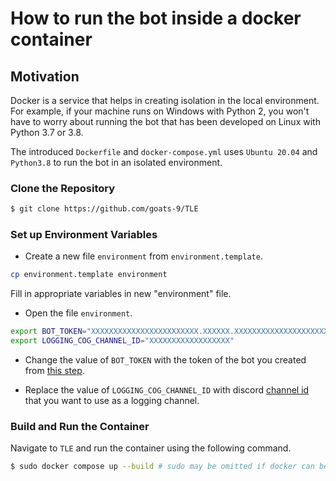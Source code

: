 # How to run the bot inside a docker container
## Motivation
Docker is a service that helps in creating isolation in the local environment. For example, if your machine runs on Windows with Python 2, you won't have to worry about running the bot that has been developed on Linux with Python 3.7  or 3.8.

The introduced `Dockerfile` and `docker-compose.yml` uses `Ubuntu 20.04` and `Python3.8` to run the bot in an isolated environment.

### Clone the Repository

```bash
$ git clone https://github.com/goats-9/TLE
```

### Set up Environment Variables

- Create a new file `environment` from `environment.template`.

```bash
cp environment.template environment
```

Fill in appropriate variables in new "environment" file.

- Open the file `environment`.
```bash
export BOT_TOKEN="XXXXXXXXXXXXXXXXXXXXXXXX.XXXXXX.XXXXXXXXXXXXXXXXXXXXXXXXXXX"
export LOGGING_COG_CHANNEL_ID="XXXXXXXXXXXXXXXXXX"
```
- Change the value of `BOT_TOKEN` with the token of the bot you created from [this step](https://github.com/reactiflux/discord-irc/wiki/Creating-a-discord-bot-&-getting-a-token).

- Replace the value of `LOGGING_COG_CHANNEL_ID` with discord [channel id](https://support.discord.com/hc/en-us/articles/206346498-Where-can-I-find-my-User-Server-Message-ID-) that you want to use as a logging channel.

### Build and Run the Container

Navigate to `TLE` and run the container using the following command.
```bash
$ sudo docker compose up --build # sudo may be omitted if docker can be run in rootless mode
```

